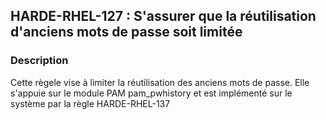## HARDE-RHEL-127 : S'assurer que la réutilisation d'anciens mots de passe soit limitée

### Description
Cette règele vise à limiter la réutilisation des anciens mots de passe. Elle s'appuie sur le module PAM pam_pwhistory et est implémenté sur le système par la règle HARDE-RHEL-137

